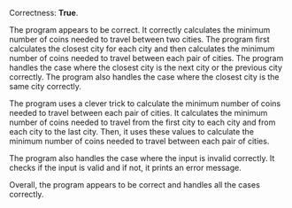 Correctness: **True**.

The program appears to be correct. It correctly calculates the minimum number of coins needed to travel between two cities. The program first calculates the closest city for each city and then calculates the minimum number of coins needed to travel between each pair of cities. The program handles the case where the closest city is the next city or the previous city correctly. The program also handles the case where the closest city is the same city correctly.

The program uses a clever trick to calculate the minimum number of coins needed to travel between each pair of cities. It calculates the minimum number of coins needed to travel from the first city to each city and from each city to the last city. Then, it uses these values to calculate the minimum number of coins needed to travel between each pair of cities.

The program also handles the case where the input is invalid correctly. It checks if the input is valid and if not, it prints an error message.

Overall, the program appears to be correct and handles all the cases correctly.